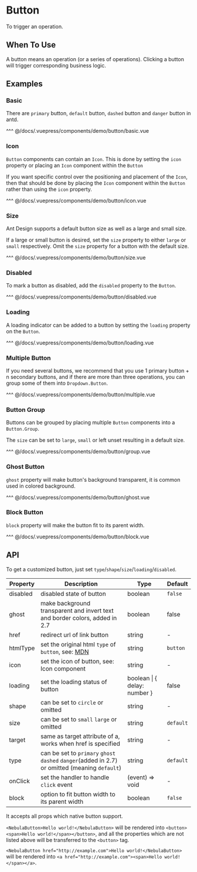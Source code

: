 # Button

To trigger an operation.

## When To Use

A button means an operation (or a series of operations). Clicking a button will trigger corresponding business logic.

## Examples

### Basic

There are `primary` button, `default` button, `dashed` button and `danger` button in antd.

<demo-button-basic/>

<demo-code-box>
^^^ @/docs/.vuepress/components/demo/button/basic.vue
</demo-code-box>

### Icon

`Button` components can contain an `Icon`. This is done by setting the `icon` property or placing an `Icon` component within the `Button`

If you want specific control over the positioning and placement of the `Icon`, then that should be done by placing the `Icon` component within the `Button` rather than using the `icon` property.

<demo-button-icon/>

<demo-code-box>
^^^ @/docs/.vuepress/components/demo/button/icon.vue
</demo-code-box>

### Size

Ant Design supports a default button size as well as a large and small size.

If a large or small button is desired, set the `size` property to either `large` or `small` respectively. Omit the `size` property for a button with the default size.

<demo-button-size/>

<demo-code-box>
^^^ @/docs/.vuepress/components/demo/button/size.vue
</demo-code-box>

### Disabled

To mark a button as disabled, add the `disabled` property to the `Button`.

<demo-button-disabled/>

<demo-code-box>
^^^ @/docs/.vuepress/components/demo/button/disabled.vue
</demo-code-box>

### Loading

A loading indicator can be added to a button by setting the `loading` property on the `Button`.

<demo-button-loading/>

<demo-code-box>
^^^ @/docs/.vuepress/components/demo/button/loading.vue
</demo-code-box>

### Multiple Button

If you need several buttons, we recommend that you use 1 primary button + n secondary buttons, and if there are more than three operations, you can group some of them into `Dropdown.Button`.

<demo-button-multiple/>

<demo-code-box>
^^^ @/docs/.vuepress/components/demo/button/multiple.vue
</demo-code-box>

### Button Group

Buttons can be grouped by placing multiple `Button` components into a `Button.Group`.

The `size` can be set to `large`, `small` or left unset resulting in a default size.

<demo-button-group/>

<demo-code-box>
^^^ @/docs/.vuepress/components/demo/button/group.vue
</demo-code-box>

### Ghost Button

`ghost` property will make button's background transparent, it is common used in colored background.

<demo-button-ghost/>

<demo-code-box>
^^^ @/docs/.vuepress/components/demo/button/ghost.vue
</demo-code-box>

### Block Button

`block` property will make the button fit to its parent width.

<demo-button-block/>

<demo-code-box>
^^^ @/docs/.vuepress/components/demo/button/block.vue
</demo-code-box>

## API

To get a customized button, just set `type`/`shape`/`size`/`loading`/`disabled`.

| Property | Description                                                                                                                      | Type                         | Default   |
| -------- | -------------------------------------------------------------------------------------------------------------------------------- | ---------------------------- | --------- |
| disabled | disabled state of button                                                                                                         | boolean                      | `false`   |
| ghost    | make background transparent and invert text and border colors, added in 2.7                                                      | boolean                      | false     |
| href     | redirect url of link button                                                                                                      | string                       | -         |
| htmlType | set the original html `type` of `button`, see: [MDN](https://developer.mozilla.org/en-US/docs/Web/HTML/Element/button#attr-type) | string                       | `button`  |
| icon     | set the icon of button, see: Icon component                                                                                      | string                       | -         |
| loading  | set the loading status of button                                                                                                 | boolean \| { delay: number } | false     |
| shape    | can be set to `circle` or omitted                                                                                                | string                       | -         |
| size     | can be set to `small` `large` or omitted                                                                                         | string                       | `default` |
| target   | same as target attribute of a, works when href is specified                                                                      | string                       | -         |
| type     | can be set to `primary` `ghost` `dashed` `danger`(added in 2.7) or omitted (meaning `default`)                                   | string                       | `default` |
| onClick  | set the handler to handle `click` event                                                                                          | (event) => void              | -         |
| block    | option to fit button width to its parent width                                                                                   | boolean                      | `false`   |

It accepts all props which native button support.

`<NebulaButton>Hello world!</NebulaButton>` will be rendered into `<button><span>Hello world!</span></button>`, and all the properties which are not listed above will be transferred to the `<button>` tag.

`<NebulaButton href="http://example.com">Hello world!</NebulaButton>` will be rendered into `<a href="http://example.com"><span>Hello world!</span></a>`.

